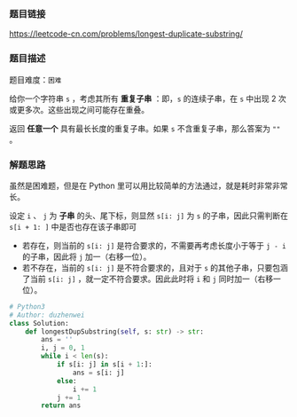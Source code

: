 ### 题目链接
https://leetcode-cn.com/problems/longest-duplicate-substring/

### 题目描述
题目难度：```困难```

给你一个字符串 ```s``` ，考虑其所有 **重复子串** ：即，```s``` 的连续子串，在 ```s``` 中出现 2 次或更多次。这些出现之间可能存在重叠。

返回 **任意一个** 具有最长长度的重复子串。如果 ```s``` 不含重复子串，那么答案为 ```""``` 。

### 解题思路
虽然是困难题，但是在 Python 里可以用比较简单的方法通过，就是耗时非常非常长。

设定 ```i``` 、 ```j``` 为 **子串** 的头、尾下标，则显然 ```s[i: j]``` 为 ```s``` 的子串，因此只需判断在 ```s[i + 1: ]``` 中是否也存在该子串即可
    
- 若存在，则当前的 ```s[i: j]``` 是符合要求的，不需要再考虑长度小于等于 ```j - i``` 的子串，因此将 ```j``` 加一（右移一位）。
- 若不存在，当前的 ```s[i: j]``` 是不符合要求的，且对于 ```s``` 的其他子串，只要包涵了当前 ```s[i: j]``` ，就一定不符合要求。因此此时将 ```i``` 和 ```j``` 同时加一（右移一位）。

```python
# Python3
# Author: duzhenwei
class Solution:
    def longestDupSubstring(self, s: str) -> str:
        ans = ''
        i, j = 0, 1
        while i < len(s):
            if s[i: j] in s[i + 1:]:
                ans = s[i: j]
            else:
                i += 1
            j += 1
        return ans
```
